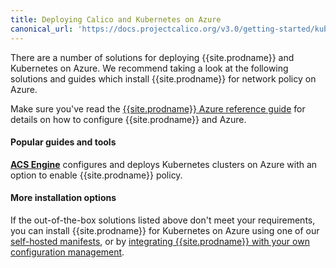 ```yaml
---
title: Deploying Calico and Kubernetes on Azure
canonical_url: 'https://docs.projectcalico.org/v3.0/getting-started/kubernetes/installation/azure'
---
```


There are a number of solutions for deploying {{site.prodname}} and Kubernetes on Azure.  We recommend taking
a look at the following solutions and guides which install {{site.prodname}} for network policy on Azure.

Make sure you've read the [{{site.prodname}} Azure reference guide][azure-reference] for details on how to configure {{site.prodname}} and Azure.

#### Popular guides and tools

**[ACS Engine][acs-engine]** configures and deploys Kubernetes clusters on Azure with an option to enable {{site.prodname}} policy.

#### More installation options

If the out-of-the-box solutions listed above don't meet your requirements, you can install {{site.prodname}} for Kubernetes
on Azure using one of our [self-hosted manifests][self-hosted], or by [integrating {{site.prodname}} with your own configuration management][integration-guide].

[acs-engine]: https://github.com/Azure/acs-engine/blob/master/docs/kubernetes.md
[azure-reference]: {{site.baseurl}}/{{page.version}}/reference/public-cloud/azure
[self-hosted]: hosted
[integration-guide]: integration
